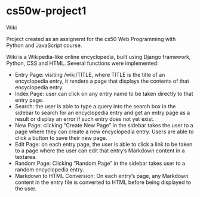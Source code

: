 # cs50w-project1

Wiki

Project created as an assignemt for the cs50 Web Programming with Python and JavaScript course. 

Wiki is a Wikipedia-like online encyclopedia, built using Django framework, Python, CSS and HTML.
Several functions were implemented:
- Entry Page: visiting /wiki/TITLE, where TITLE is the title of an encyclopedia entry, it renders a page that displays the contents of that encyclopedia entry.
- Index Page:  user can click on any entry name to be taken directly to that entry page.
- Search: the user is able to type a query into the search box in the sidebar to search for an encyclopedia entry and get an entry page as a result or display an error if such entry does not yet exist.
- New Page: clicking “Create New Page” in the sidebar takes the user to a page where they can create a new encyclopedia entry. Users are able to click a button to save their new page.
- Edit Page: on each entry page, the user is able to click a link to be taken to a page where the user can edit that entry’s Markdown content in a textarea.
- Random Page: Clicking “Random Page” in the sidebar takes user to a random encyclopedia entry.
- Markdown to HTML Conversion: On each entry’s page, any Markdown content in the entry file is converted to HTML before being displayed to the user. 

